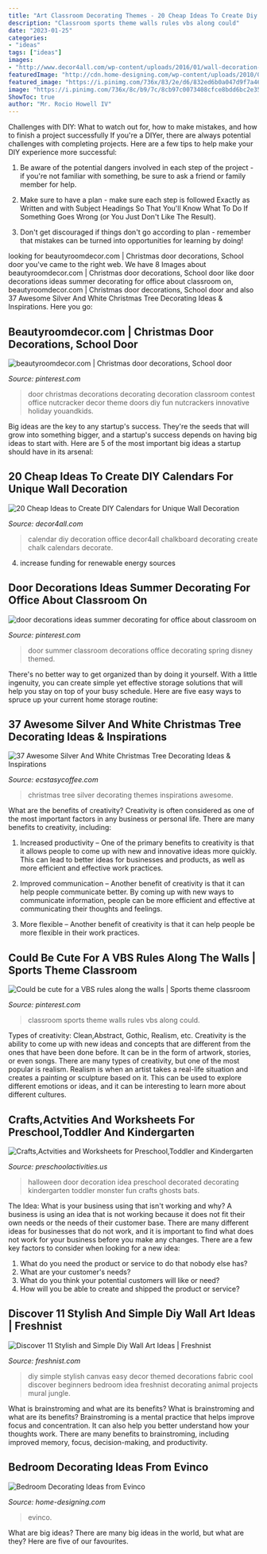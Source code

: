 ```yaml
---
title: "Art Classroom Decorating Themes - 20 Cheap Ideas To Create Diy Calendars For Unique Wall Decoration"
description: "Classroom sports theme walls rules vbs along could"
date: "2023-01-25"
categories:
- "ideas"
tags: ["ideas"]
images:
- "http://www.decor4all.com/wp-content/uploads/2016/01/wall-decoration-ideas-diy-calendar-20.jpg"
featuredImage: "http://cdn.home-designing.com/wp-content/uploads/2010/09/contemporary-bedroom-wall-art.jpg"
featured_image: "https://i.pinimg.com/736x/83/2e/d6/832ed6b0a047d9f7a4631bdede774b1a.jpg"
image: "https://i.pinimg.com/736x/8c/b9/7c/8cb97c0073408cfce8bdd6bc2e350dd6--sports-theme-classroom-sport-theme.jpg"
ShowToc: true
author: "Mr. Rocio Howell IV"
---
```



Challenges with DIY: What to watch out for, how to make mistakes, and how to finish a project successfully
If you're a DIYer, there are always potential challenges with completing projects. Here are a few tips to help make your DIY experience more successful: 
1. Be aware of the potential dangers involved in each step of the project - if you're not familiar with something, be sure to ask a friend or family member for help.

2. Make sure to have a plan - make sure each step is followed Exactly as Written and with Subject Headings So That You'll Know What To Do If Something Goes Wrong (or You Just Don't Like The Result).

3. Don't get discouraged if things don't go according to plan - remember that mistakes can be turned into opportunities for learning by doing!

	

		
looking for beautyroomdecor.com | Christmas door decorations, School door you've came to the right web. We have 8 Images about beautyroomdecor.com | Christmas door decorations, School door like door decorations ideas summer decorating for office about classroom on, beautyroomdecor.com | Christmas door decorations, School door and also 37 Awesome Silver And White Christmas Tree Decorating Ideas &amp; Inspirations. Here you go:
		
    
## Beautyroomdecor.com | Christmas Door Decorations, School Door

<img loading=lazy src="https://i.pinimg.com/736x/5c/8b/6b/5c8b6b4e9987fe86a13969d6bbbea7a5.jpg" onerror="this.onerror=null;this.src='https://tse4.mm.bing.net/th?id=OIP.ufSlVjU-aO4sMJvDivA8kwHaNK&amp;pid=15.1';" alt="beautyroomdecor.com | Christmas door decorations, School door">

_Source: pinterest.com_

>door christmas decorations decorating decoration classroom contest office nutcracker decor theme doors diy fun nutcrackers innovative holiday youandkids. 

	

Big ideas are the key to any startup's success. They're the seeds that will grow into something bigger, and a startup's success depends on having big ideas to start with. Here are 5 of the most important big ideas a startup should have in its arsenal: 

    
## 20 Cheap Ideas To Create DIY Calendars For Unique Wall Decoration

<img loading=lazy src="http://www.decor4all.com/wp-content/uploads/2016/01/wall-decoration-ideas-diy-calendar-20.jpg" onerror="this.onerror=null;this.src='https://tse2.mm.bing.net/th?id=OIP.1t6kmT8llrQVBgYKZHzhLAHaJ3&amp;pid=15.1';" alt="20 Cheap Ideas to Create DIY Calendars for Unique Wall Decoration">

_Source: decor4all.com_

>calendar diy decoration office decor4all chalkboard decorating create chalk calendars decorate. 

	

4. increase funding for renewable energy sources

    
## Door Decorations Ideas Summer Decorating For Office About Classroom On

<img loading=lazy src="https://i.pinimg.com/736x/83/2e/d6/832ed6b0a047d9f7a4631bdede774b1a.jpg" onerror="this.onerror=null;this.src='https://tse3.mm.bing.net/th?id=OIP.Ll4ofu3HAkjeJs58YI9YrAHaMG&amp;pid=15.1';" alt="door decorations ideas summer decorating for office about classroom on">

_Source: pinterest.com_

>door summer classroom decorations office decorating spring disney themed. 

	

There's no better way to get organized than by doing it yourself. With a little ingenuity, you can create simple yet effective storage solutions that will help you stay on top of your busy schedule. Here are five easy ways to spruce up your current home storage routine: 

    
## 37 Awesome Silver And White Christmas Tree Decorating Ideas &amp; Inspirations

<img loading=lazy src="https://i0.wp.com/www.ecstasycoffee.com/wp-content/uploads/2016/10/Christmas-Tree-Themes.jpg" onerror="this.onerror=null;this.src='https://tse2.mm.bing.net/th?id=OIP.WkVaWU82vQ4CXqMkB04miAAAAA&amp;pid=15.1';" alt="37 Awesome Silver And White Christmas Tree Decorating Ideas &amp; Inspirations">

_Source: ecstasycoffee.com_

>christmas tree silver decorating themes inspirations awesome. 

	

What are the benefits of creativity?
Creativity is often considered as one of the most important factors in any business or personal life. There are many benefits to creativity, including: 
1. Increased productivity – One of the primary benefits to creativity is that it allows people to come up with new and innovative ideas more quickly. This can lead to better ideas for businesses and products, as well as more efficient and effective work practices.

2. Improved communication – Another benefit of creativity is that it can help people communicate better. By coming up with new ways to communicate information, people can be more efficient and effective at communicating their thoughts and feelings.

3. More flexible – Another benefit of creativity is that it can help people be more flexible in their work practices.

    
## Could Be Cute For A VBS Rules Along The Walls | Sports Theme Classroom

<img loading=lazy src="https://i.pinimg.com/736x/8c/b9/7c/8cb97c0073408cfce8bdd6bc2e350dd6--sports-theme-classroom-sport-theme.jpg" onerror="this.onerror=null;this.src='https://tse1.mm.bing.net/th?id=OIP.AsJRxgaecscZraIVcj7M5gHaJ3&amp;pid=15.1';" alt="Could be cute for a VBS rules along the walls | Sports theme classroom">

_Source: pinterest.com_

>classroom sports theme walls rules vbs along could. 

	

Types of creativity: Clean,Abstract, Gothic, Realism, etc.
Creativity is the ability to come up with new ideas and concepts that are different from the ones that have been done before. It can be in the form of artwork, stories, or even songs. There are many types of creativity, but one of the most popular is realism. Realism is when an artist takes a real-life situation and creates a painting or sculpture based on it. This can be used to explore different emotions or ideas, and it can be interesting to learn more about different cultures.

    
## Crafts,Actvities And Worksheets For Preschool,Toddler And Kindergarten

<img loading=lazy src="http://www.preschoolactivities.us/wp-content/uploads/2015/10/halloween-door-decoration-idea-2.jpg" onerror="this.onerror=null;this.src='https://tse1.mm.bing.net/th?id=OIP.NQV2TytJRm9u7PgQjsokRQHaJ6&amp;pid=15.1';" alt="Crafts,Actvities and Worksheets for Preschool,Toddler and Kindergarten">

_Source: preschoolactivities.us_

>halloween door decoration idea preschool decorated decorating kindergarten toddler monster fun crafts ghosts bats. 

	

The Idea: What is your business using that isn't working and why?
A business is using an idea that is not working because it does not fit their own needs or the needs of their customer base. There are many different ideas for businesses that do not work, and it is important to find what does not work for your business before you make any changes. There are a few key factors to consider when looking for a new idea:
1) What do you need the product or service to do that nobody else has?
2) What are your customer's needs?
3) What do you think your potential customers will like or need?
4) How will you be able to create and shipped the product or service?

    
## Discover 11 Stylish And Simple Diy Wall Art Ideas | Freshnist

<img loading=lazy src="http://freshnist.com/wp-content/uploads/2013/01/stylish-and-simple-diy-wall-art-ideas-8.jpg" onerror="this.onerror=null;this.src='https://tse4.mm.bing.net/th?id=OIP.YAAoXHPMS7igwCDnOt-dgQHaId&amp;pid=15.1';" alt="Discover 11 Stylish and Simple Diy Wall Art Ideas | Freshnist">

_Source: freshnist.com_

>diy simple stylish canvas easy decor themed decorations fabric cool discover beginners bedroom idea freshnist decorating animal projects mural jungle. 

	

What is brainstroming and what are its benefits?
What is brainstroming and what are its benefits? Brainstroming is a mental practice that helps improve focus and concentration. It can also help you better understand how your thoughts work. There are many benefits to brainstroming, including improved memory, focus, decision-making, and productivity.

    
## Bedroom Decorating Ideas From Evinco

<img loading=lazy src="http://cdn.home-designing.com/wp-content/uploads/2010/09/contemporary-bedroom-wall-art.jpg" onerror="this.onerror=null;this.src='https://tse3.mm.bing.net/th?id=OIP.dKVfRaML-w1SZxpk0vJEiwHaFj&amp;pid=15.1';" alt="Bedroom Decorating Ideas from Evinco">

_Source: home-designing.com_

>evinco. 

	

What are big ideas?
There are many big ideas in the world, but what are they? Here are five of our favourites.

